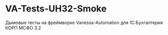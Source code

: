 # VA-Tests-UH32-Smoke
Дымовые тесты на фреймворке Vanessa-Automation для 1С:Бухгалтерия КОРП МСФО 3.2